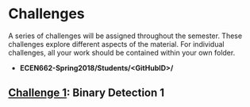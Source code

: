 # Challenges

A series of challenges will be assigned throughout the semester.
These challenges explore different aspects of the material.
For individual challenges, all your work should be contained within your own folder.
  * **ECEN662-Spring2018/Students/\<GitHubID\>/**


## [Challenge 1](./1Challenge): Binary Detection 1

